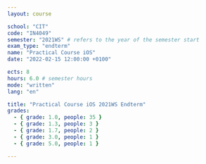 ```yaml
---
layout: course

school: "CIT"
code: "IN4049"
semester: "2021WS" # refers to the year of the semester start
exam_type: "endterm"
name: "Practical Course iOS"
date: "2022-02-15 12:00:00 +0100"

ects: 8
hours: 6.0 # semester hours
mode: "written"
lang: "en"

title: "Practical Course iOS 2021WS Endterm"
grades:
  - { grade: 1.0, people: 35 }
  - { grade: 1.3, people: 3 }
  - { grade: 1.7, people: 2 }
  - { grade: 3.0, people: 1 }
  - { grade: 5.0, people: 1 }

---
```




